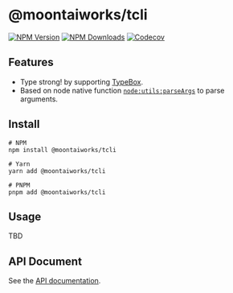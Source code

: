 # @moontaiworks/tcli

[![NPM Version](https://img.shields.io/npm/v/@moontaiworks/tcli)](https://www.npmjs.com/package/@moontaiworks/tcli)
[![NPM Downloads](https://img.shields.io/npm/d18m/@moontaiworks/tcli)](https://www.npmjs.com/package/@moontaiworks/tcli)
[![Codecov](https://codecov.io/gh/moontaiworks/tcli/graph/badge.svg)](https://codecov.io/gh/moontaiworks/tcli)

## Features

- Type strong! by supporting [TypeBox](https://github.com/sinclairzx81/typebox).
- Based on node native function [`node:utils:parseArgs`](https://nodejs.org/api/util.html#utilparseargsconfig) to parse arguments.

## Install

```
# NPM
npm install @moontaiworks/tcli

# Yarn
yarn add @moontaiworks/tcli

# PNPM
pnpm add @moontaiworks/tcli
```

## Usage

TBD

## API Document

See the [API documentation](https://moontaiworks.github.io/tcli/).

